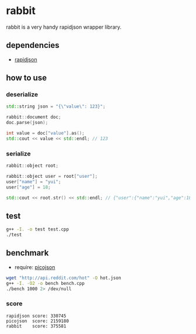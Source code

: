 rabbit
======

rabbit is a very handy rapidjson wrapper library.


## dependencies

* [rapidjson](http://code.google.com/p/rapidjson/)


## how to use


### deserialize

```cpp
std::string json = "{\"value\": 123}";

rabbit::document doc;
doc.parse(json);

int value = doc["value"].as();
std::cout << value << std::endl; // 123
```


### serialize

```cpp
rabbit::object root;

rabbit::object user = root["user"];
user["name"] = "yui";
user["age"] = 18;

std::cout << root.str() << std::endl; // {"user":{"name":"yui","age":18}}
```


## test

```bash
g++ -I. -o test test.cpp
./test
```


## benchmark

* require: [picojson](https://github.com/kazuho/picojson)

```bash
wget "http://api.reddit.com/hot" -O hot.json
g++ -I. -O2 -o bench bench.cpp
./bench 1000 2> /dev/null
```

### score

```
rapidjson score: 330745
picojson  score: 2159180
rabbit    score: 375581
```

